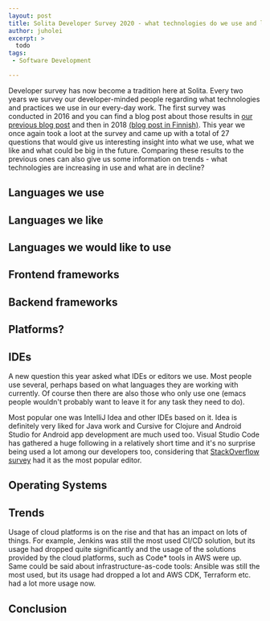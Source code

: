 ```yaml
---
layout: post
title: Solita Developer Survey 2020 - what technologies do we use and like?
author: juholei
excerpt: >
  todo
tags:
 - Software Development

---
```


Developer survey has now become a tradition here at Solita. Every two years we survey our developer-minded people regarding what technologies and practices we use in our every-day work. The first survey was conducted in 2016 and you can find a blog post about those results in [our previous blog post](https://dev.solita.fi/java/2016/05/13/Developers-love-spaces.html) and then in 2018 [(blog post in Finnish)](https://www.solita.fi/blogit/development-teknologiakartoitus/). This year we once again took a loot at the survey and came up with a total of 27 questions that would give us interesting insight into what we use, what we like and what could be big in the future. Comparing these results to the previous ones can also give us some information on trends - what technologies are increasing in use and what are in decline?

## Languages we use
## Languages we like
## Languages we would like to use

## Frontend frameworks
## Backend frameworks

## Platforms?

## IDEs

A new question this year asked what IDEs or editors we use. Most people use several, perhaps based on what languages they are working with currently. Of course then there are also those who only use one (emacs people wouldn't probably want to leave it for any task they need to do).

Most popular one was IntelliJ Idea and other IDEs based on it. Idea is definitely very liked for Java work and Cursive for Clojure and Android Studio for Android app development are much used too. Visual Studio Code has gathered a huge following in a relatively short time and it's no surprise being used a lot among our developers too, considering that [StackOverflow survey](https://insights.stackoverflow.com/survey/2019#development-environments-and-tools) had it as the most popular editor.
## Operating Systems

## Trends

Usage of cloud platforms is on the rise and that has an impact on lots of things. For example, Jenkins was still the most used CI/CD solution, but its usage had dropped quite significantly and the usage of the solutions provided by the cloud platforms, such as Code* tools in AWS were up. Same could be said about infrastructure-as-code tools: Ansible was still the most used, but its usage had dropped a lot and AWS CDK, Terraform etc. had a lot more usage now.

## Conclusion
